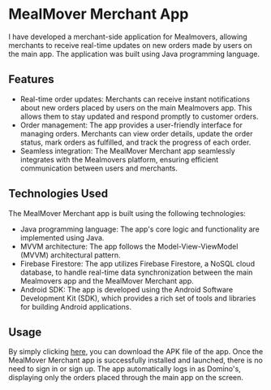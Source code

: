 # MealMover Merchant App

I have developed a merchant-side application for Mealmovers, allowing merchants to receive real-time updates on new orders made by users on the main app. The application was built using Java programming language.

## Features

- Real-time order updates: Merchants can receive instant notifications about new orders placed by users on the main Mealmovers app. This allows them to stay updated and respond promptly to customer orders.
- Order management: The app provides a user-friendly interface for managing orders. Merchants can view order details, update the order status, mark orders as fulfilled, and track the progress of each order.
- Seamless integration: The MealMover Merchant app seamlessly integrates with the Mealmovers platform, ensuring efficient communication between users and merchants.

## Technologies Used

The MealMover Merchant app is built using the following technologies:

- Java programming language: The app's core logic and functionality are implemented using Java.
- MVVM architecture: The app follows the Model-View-ViewModel (MVVM) architectural pattern.
- Firebase Firestore: The app utilizes Firebase Firestore, a NoSQL cloud database, to handle real-time data synchronization between the main Mealmovers app and the MealMover Merchant app.
- Android SDK: The app is developed using the Android Software Development Kit (SDK), which provides a rich set of tools and libraries for building Android applications.


## Usage


By simply clicking [here](https://drive.google.com/file/d/1mrdS0GgXLzRcxDOG37z0kWrDlCo4nOc1/view?usp=share_link), you can download the APK file of the app. Once the MealMover Merchant app is successfully installed and launched, there is no need to sign in or sign up. The app automatically logs in as Domino's, displaying only the orders placed through the main app on the screen.

